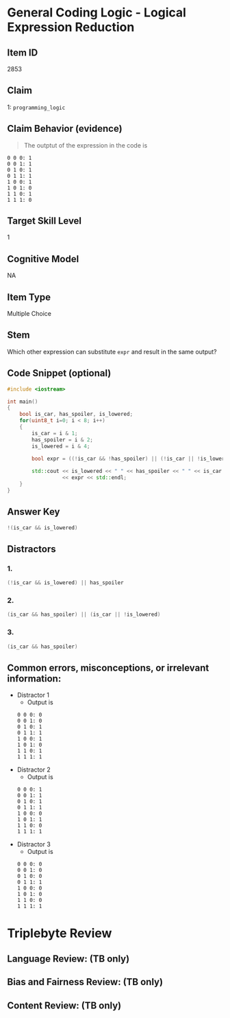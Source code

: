 # General Coding Logic - Logical Expression Reduction

## Item ID
2853

## Claim
1: `programming_logic`

## Claim Behavior (evidence)
> The outptut of the expression in the code is 
```
0 0 0: 1 
0 0 1: 1 
0 1 0: 1 
0 1 1: 1 
1 0 0: 1 
1 0 1: 0 
1 1 0: 1 
1 1 1: 0
```

## Target Skill Level
1

## Cognitive Model
NA

## Item Type
Multiple Choice

## Stem
Which other expression can substitute `expr` and result in the same output?

## Code Snippet (optional)
```cpp
#include <iostream>

int main()
{
    bool is_car, has_spoiler, is_lowered;
    for(uint8_t i=0; i < 8; i++)
    {
        is_car = i & 1;
        has_spoiler = i & 2;
        is_lowered = i & 4;
        
        bool expr = ((!is_car && !has_spoiler) || (!is_car || !is_lowered));

        std::cout << is_lowered << " " << has_spoiler << " " << is_car << ": " 
                  << expr << std::endl;
    }
}
```

## Answer Key
```cpp
!(is_car && is_lowered)
```

## Distractors
### 1.
```cpp
(!is_car && is_lowered) || has_spoiler
```

### 2.
```cpp
(is_car && has_spoiler) || (is_car || !is_lowered)
```

### 3.
```cpp
(is_car && has_spoiler)
```

## Common errors, misconceptions, or irrelevant information:
- Distractor 1
    - Output is 
    ```
    0 0 0: 0
    0 0 1: 0
    0 1 0: 1
    0 1 1: 1
    1 0 0: 1
    1 0 1: 0
    1 1 0: 1
    1 1 1: 1
    ```
- Distractor 2
    - Output is
    ```
    0 0 0: 1
    0 0 1: 1
    0 1 0: 1
    0 1 1: 1
    1 0 0: 0
    1 0 1: 1
    1 1 0: 0
    1 1 1: 1
    ```
- Distractor 3
    - Output is
    ```
    0 0 0: 0
    0 0 1: 0
    0 1 0: 0
    0 1 1: 1
    1 0 0: 0
    1 0 1: 0
    1 1 0: 0
    1 1 1: 1
    ```

# Triplebyte Review

## Language Review: (TB only)

## Bias and Fairness Review: (TB only)

## Content Review: (TB only)
